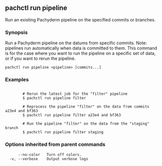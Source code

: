 ## pachctl run pipeline

Run an existing Pachyderm pipeline on the specified commits or branches.

### Synopsis


Run a Pachyderm pipeline on the datums from specific commits. Note: pipelines run automatically when data is committed to them. This command is for the case where you want to run the pipeline on a specific set of data, or if you want to rerun the pipeline.

```
pachctl run pipeline <pipeline> [commits...]
```

### Examples

```

		# Rerun the latest job for the "filter" pipeline
		$ pachctl run pipeline filter

		# Reprocess the pipeline "filter" on the data from commits a23e4 and bf363
		$ pachctl run pipeline filter a23e4 and bf363

		# Run the pipeline "filter" on the data from the "staging" branch
		$ pachctl run pipeline filter staging
```

### Options inherited from parent commands

```
      --no-color   Turn off colors.
  -v, --verbose    Output verbose logs
```

